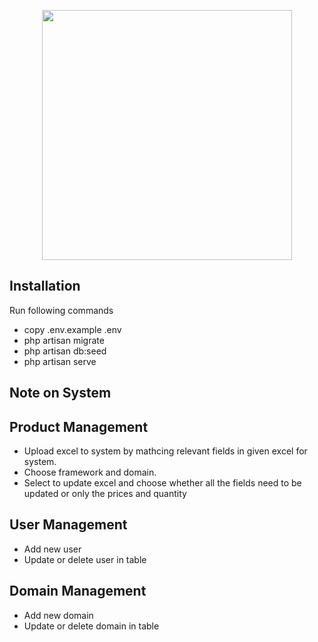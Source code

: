 <p align="center"><a href="https://laravel.com" target="_blank"><img src="https://raw.githubusercontent.com/laravel/art/master/logo-lockup/5%20SVG/2%20CMYK/1%20Full%20Color/laravel-logolockup-cmyk-red.svg" width="400"></a></p>

## Installation

Run following commands

- copy .env.example .env
- php artisan migrate
- php artisan db:seed
- php artisan serve

## Note on System

## Product Management

- Upload excel to system by mathcing relevant fields in given excel for system.
- Choose framework and domain.
- Select to update excel and choose whether all the fields need to be updated or only the prices and quantity

## User Management

- Add new user
- Update or delete user in table

## Domain Management

- Add new domain
- Update or delete domain in table


